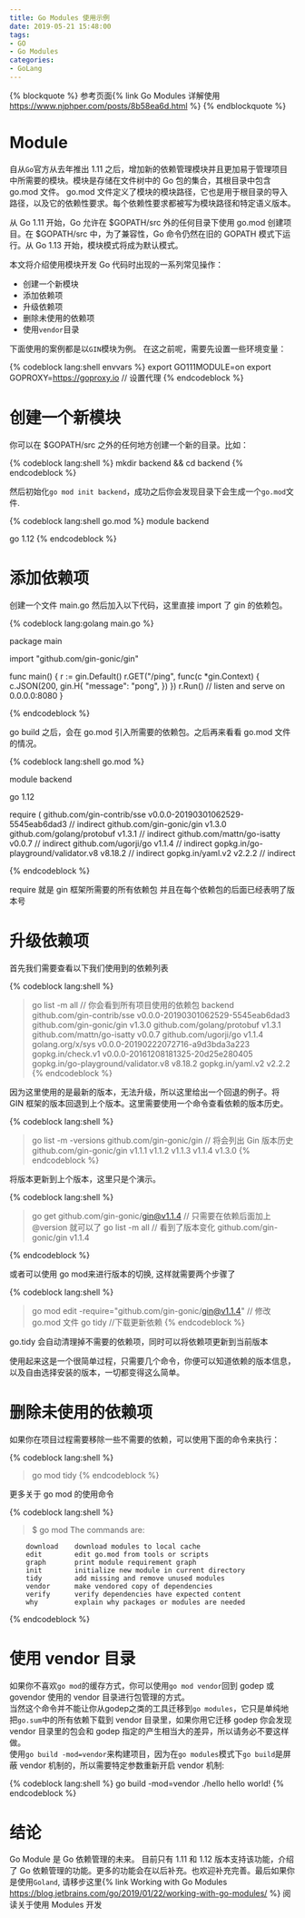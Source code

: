 ```yaml
---
title: Go Modules 使用示例
date: 2019-05-21 15:48:00
tags:
- GO
- Go Modules
categories:
- GoLang
---
```


{% blockquote %}
参考页面{% link Go Modules 详解使用 https://www.njphper.com/posts/8b58ea6d.html %}
{% endblockquote %}

# Module

自从`Go`官方从去年推出 1.11 之后，增加新的依赖管理模块并且更加易于管理项目中所需要的模块。模块是存储在文件树中的 Go 包的集合，其根目录中包含 go.mod 文件。 go.mod 文件定义了模块的模块路径，它也是用于根目录的导入路径，以及它的依赖性要求。每个依赖性要求都被写为模块路径和特定语义版本。

从 Go 1.11 开始，Go 允许在 $GOPATH/src 外的任何目录下使用 go.mod 创建项目。在 $GOPATH/src 中，为了兼容性，Go 命令仍然在旧的 GOPATH 模式下运行。从 Go 1.13 开始，模块模式将成为默认模式。

本文将介绍使用模块开发 Go 代码时出现的一系列常见操作：

- 创建一个新模块   
- 添加依赖项
- 升级依赖项
- 删除未使用的依赖项
- 使用`vendor`目录

下面使用的案例都是以`GIN`模块为例。
在这之前呢，需要先设置一些环境变量：

{% codeblock lang:shell envvars %}
export GO111MODULE=on
export GOPROXY=https://goproxy.io // 设置代理
{% endcodeblock %}

# 创建一个新模块

你可以在 $GOPATH/src 之外的任何地方创建一个新的目录。比如：

{% codeblock lang:shell  %}
mkdir backend && cd backend
{% endcodeblock %}

然后初始化`go mod init backend`，成功之后你会发现目录下会生成一个`go.mod`文件.


{% codeblock lang:shell go.mod %}
module backend

go 1.12
{% endcodeblock %}

# 添加依赖项

创建一个文件 main.go 然后加入以下代码，这里直接 import 了 gin 的依赖包。

{% codeblock lang:golang main.go %}

package main

import "github.com/gin-gonic/gin"

func main() {
	r := gin.Default()
	r.GET("/ping", func(c *gin.Context) {
		c.JSON(200, gin.H{
			"message": "pong",
		})
	})
	r.Run() // listen and serve on 0.0.0.0:8080
}

{% endcodeblock %}

go build 之后，会在 go.mod 引入所需要的依赖包。之后再来看看 go.mod 文件的情况。

{% codeblock lang:shell go.mod %}

module backend

go 1.12

require (
	github.com/gin-contrib/sse v0.0.0-20190301062529-5545eab6dad3 // indirect
	github.com/gin-gonic/gin v1.3.0
	github.com/golang/protobuf v1.3.1 // indirect
	github.com/mattn/go-isatty v0.0.7 // indirect
	github.com/ugorji/go v1.1.4 // indirect
	gopkg.in/go-playground/validator.v8 v8.18.2 // indirect
	gopkg.in/yaml.v2 v2.2.2 // indirect

{% endcodeblock %}

require 就是 gin 框架所需要的所有依赖包 并且在每个依赖包的后面已经表明了版本号


# 升级依赖项

首先我们需要查看以下我们使用到的依赖列表


{% codeblock lang:shell %}
> go list -m all
// 你会看到所有项目使用的依赖包
backend
github.com/gin-contrib/sse v0.0.0-20190301062529-5545eab6dad3
github.com/gin-gonic/gin v1.3.0
github.com/golang/protobuf v1.3.1
github.com/mattn/go-isatty v0.0.7
github.com/ugorji/go v1.1.4
golang.org/x/sys v0.0.0-20190222072716-a9d3bda3a223
gopkg.in/check.v1 v0.0.0-20161208181325-20d25e280405
gopkg.in/go-playground/validator.v8 v8.18.2
gopkg.in/yaml.v2 v2.2.2
{% endcodeblock %}

因为这里使用的是最新的版本，无法升级，所以这里给出一个回退的例子。将 GIN 框架的版本回退到上个版本。这里需要使用一个命令查看依赖的版本历史。

{% codeblock lang:shell %}
> go list -m -versions github.com/gin-gonic/gin
// 将会列出 Gin 版本历史
github.com/gin-gonic/gin v1.1.1 v1.1.2 v1.1.3 v1.1.4 v1.3.0
{% endcodeblock %}

将版本更新到上个版本，这里只是个演示。

{% codeblock lang:shell %}

> go get github.com/gin-gonic/gin@v1.1.4 // 只需要在依赖后面加上 @version 就可以了
> go list -m all
// 看到了版本变化
github.com/gin-gonic/gin v1.1.4

{% endcodeblock %}

或者可以使用 go mod来进行版本的切换, 这样就需要两个步骤了

{% codeblock lang:shell %}
> go mod edit -require="github.com/gin-gonic/gin@v1.1.4" // 修改 go.mod 文件
> go tidy //下载更新依赖
{% endcodeblock %}

go.tidy 会自动清理掉不需要的依赖项，同时可以将依赖项更新到当前版本

使用起来这是一个很简单过程，只需要几个命令，你便可以知道依赖的版本信息，以及自由选择安装的版本，一切都变得这么简单。

# 删除未使用的依赖项

如果你在项目过程需要移除一些不需要的依赖，可以使用下面的命令来执行：

{% codeblock lang:shell %}
>go mod tidy
{% endcodeblock %}

更多关于 go mod 的使用命令

{% codeblock lang:shell %}
>$ go mod
The commands are:

        download    download modules to local cache
        edit        edit go.mod from tools or scripts
        graph       print module requirement graph
        init        initialize new module in current directory
        tidy        add missing and remove unused modules
        vendor      make vendored copy of dependencies
        verify      verify dependencies have expected content
        why         explain why packages or modules are needed

{% endcodeblock %}

# 使用 vendor 目录

如果你不喜欢`go mod`的缓存方式，你可以使用`go mod vendor`回到 godep 或 govendor 使用的 vendor 目录进行包管理的方式。  
当然这个命令并不能让你从godep之类的工具迁移到`go modules`，它只是单纯地把`go.sum`中的所有依赖下载到 vendor 目录里，如果你用它迁移 godep 你会发现 vendor 目录里的包会和 godep 指定的产生相当大的差异，所以请务必不要这样做。  
使用`go build -mod=vendor`来构建项目，因为在`go modules`模式下`go build`是屏蔽 vendor 机制的，所以需要特定参数重新开启 vendor 机制:

{% codeblock lang:shell %}
go build -mod=vendor
./hello
hello world!
{% endcodeblock %}



# 结论

Go Module 是 Go 依赖管理的未来。 目前只有 1.11 和 1.12 版本支持该功能，介绍了 Go 依赖管理的功能。更多的功能会在以后补充。也欢迎补充完善。最后如果你是使用`Goland`, 请移步这里{% link Working with Go Modules https://blog.jetbrains.com/go/2019/01/22/working-with-go-modules/ %} 阅读关于使用 Modules 开发



